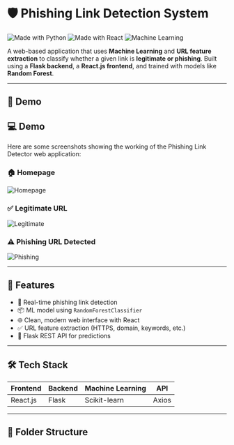 # 🛡️ Phishing Link Detection System

![Made with Python](https://img.shields.io/badge/Made%20with-Python-blue?style=flat-square&logo=python)
![Made with React](https://img.shields.io/badge/Made%20with-React-61DAFB?style=flat-square&logo=react)
![Machine Learning](https://img.shields.io/badge/ML-RandomForest-orange?style=flat-square&logo=scikit-learn)

A web-based application that uses **Machine Learning** and **URL feature extraction** to classify whether a given link is **legitimate or phishing**. Built using a **Flask backend**, a **React.js frontend**, and trained with models like **Random Forest**.

---

## 📸 Demo

## 💻 Demo

Here are some screenshots showing the working of the Phishing Link Detector web application:

### 🏠 Homepage
![Homepage](frontend/public/images/screenshot-home.png)

### ✅ Legitimate URL
![Legitimate](frontend/public/images/screenshot-legit.png)

### ⚠️ Phishing URL Detected
![Phishing](frontend/public/images/screenshot-phishing.png)

---

## 🚀 Features

- 🔐 Real-time phishing link detection
- 📦 ML model using `RandomForestClassifier`
- 🌐 Clean, modern web interface with React
- ✅ URL feature extraction (HTTPS, domain, keywords, etc.)
- 🔄 Flask REST API for predictions

---

## 🛠️ Tech Stack

| Frontend | Backend | Machine Learning | API |
|----------|---------|------------------|-----|
| React.js | Flask   | Scikit-learn     | Axios |

---

## 📁 Folder Structure

